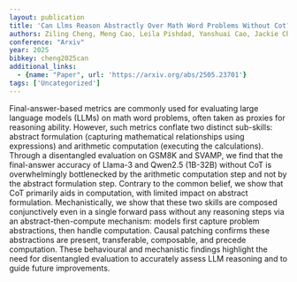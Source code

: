 ```yaml
---
layout: publication
title: 'Can Llms Reason Abstractly Over Math Word Problems Without Cot? Disentangling Abstract Formulation From Arithmetic Computation'
authors: Ziling Cheng, Meng Cao, Leila Pishdad, Yanshuai Cao, Jackie Chi Kit Cheung
conference: "Arxiv"
year: 2025
bibkey: cheng2025can
additional_links:
  - {name: "Paper", url: 'https://arxiv.org/abs/2505.23701'}
tags: ['Uncategorized']
---
```

Final-answer-based metrics are commonly used for evaluating large language models (LLMs) on math word problems, often taken as proxies for reasoning ability. However, such metrics conflate two distinct sub-skills: abstract formulation (capturing mathematical relationships using expressions) and arithmetic computation (executing the calculations). Through a disentangled evaluation on GSM8K and SVAMP, we find that the final-answer accuracy of Llama-3 and Qwen2.5 (1B-32B) without CoT is overwhelmingly bottlenecked by the arithmetic computation step and not by the abstract formulation step. Contrary to the common belief, we show that CoT primarily aids in computation, with limited impact on abstract formulation. Mechanistically, we show that these two skills are composed conjunctively even in a single forward pass without any reasoning steps via an abstract-then-compute mechanism: models first capture problem abstractions, then handle computation. Causal patching confirms these abstractions are present, transferable, composable, and precede computation. These behavioural and mechanistic findings highlight the need for disentangled evaluation to accurately assess LLM reasoning and to guide future improvements.
